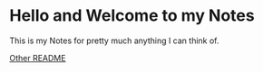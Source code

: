 # Hello and Welcome to my Notes

This is my Notes for pretty much anything I can think of.


[Other README](<--- Vault ---/README.md>)
